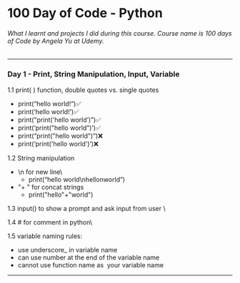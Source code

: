 # 100 Day of Code - Python

###### What I learnt and projects I did during this course. Course name is 100 days of Code by Angela Yu at Udemy.

-------------------------------------------------
### Day 1 - Print, String Manipulation, Input, Variable
1.1 print( ) function, double quotes vs. single quotes
* print(“hello world!”)✅
* print(‘hello world!’)✅
* print("print('hello world’)”)✅
* print(‘print("hello world”)’)✅
* print(“print("hello world")”)❌
* print(‘print('hello world')’)❌

1.2 String manipulation
* \n for new line\
  * print(“hello world\nhellonworld”)
* "+ " for concat strings
  * print("hello"+"world")

1.3 input() to show a prompt and ask input from user \

1.4 # for comment in python\

1.5 variable naming rules:
* use underscore_ in variable name
* can use number at the end of the variable name
* cannot use function name as  your variable name

----------------------------------

